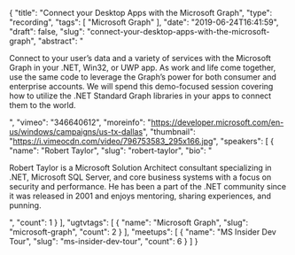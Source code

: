 {
  "title": "Connect your Desktop Apps with the Microsoft Graph",
  "type": "recording",
  "tags": [
    "Microsoft Graph"
  ],
  "date": "2019-06-24T16:41:59",
  "draft": false,
  "slug": "connect-your-desktop-apps-with-the-microsoft-graph",
  "abstract": "<p>Connect to your user’s data and a variety of services with the Microsoft Graph in your .NET, Win32, or UWP app.  As work and life come together, use the same code to leverage the Graph’s power for both consumer and enterprise accounts. We will spend this demo-focused session covering how to utilize the .NET Standard Graph libraries in your apps to connect them to the world.</p>",
  "vimeo": "346640612",
  "moreinfo": "https://developer.microsoft.com/en-us/windows/campaigns/us-tx-dallas",
  "thumbnail": "https://i.vimeocdn.com/video/796753583_295x166.jpg",
  "speakers": [
    {
      "name": "Robert Taylor",
      "slug": "robert-taylor",
      "bio": "<p>Robert Taylor is a Microsoft Solution Architect consultant specializing in .NET, Microsoft SQL Server, and core business systems with a focus on security and performance. He has been a part of the .NET community since it was released in 2001 and enjoys mentoring, sharing experiences, and punning.</p>",
      "count": 1
    }
  ],
  "ugtvtags": [
    {
      "name": "Microsoft Graph",
      "slug": "microsoft-graph",
      "count": 2
    }
  ],
  "meetups": [
    {
      "name": "MS Insider Dev Tour",
      "slug": "ms-insider-dev-tour",
      "count": 6
    }
  ]
}